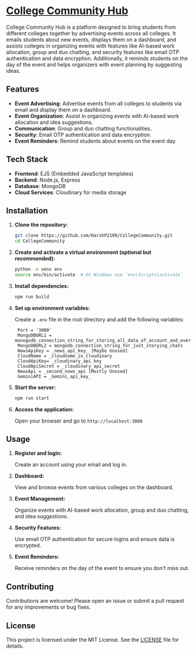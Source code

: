# [College Community Hub](https://collegecommunityhub.onrender.com/)

College Community Hub is a platform designed to bring students from different colleges together by advertising events across all colleges. It emails students about new events, displays them on a dashboard, and assists colleges in organizing events with features like AI-based work allocation, group and duo chatting, and security features like email OTP authentication and data encryption. Additionally, it reminds students on the day of the event and helps organizers with event planning by suggesting ideas.

## Features

- **Event Advertising**: Advertise events from all colleges to students via email and display them on a dashboard.
- **Event Organization**: Assist in organizing events with AI-based work allocation and idea suggestions.
- **Communication**: Group and duo chatting functionalities.
- **Security**: Email OTP authentication and data encryption.
- **Event Reminders**: Remind students about events on the event day.

## Tech Stack

- **Frontend**: EJS (Embedded JavaScript templates)
- **Backend**: Node.js, Express
- **Database**: MongoDB
- **Cloud Services**: Cloudinary for media storage

## Installation

1. **Clone the repository:**

   ```bash
   git clone https://github.com/HarshP2109/CollegeCommunity.git
   cd CollegeCommunity
   ```

2. **Create and activate a virtual environment (optional but recommended):**

   ```bash
   python -m venv env
   source env/bin/activate  # On Windows use `env\Scripts\activate`
   ```

3. **Install dependencies:**

   ```bash
   npm run build
   ```

4. **Set up environment variables:**

   Create a `.env` file in the root directory and add the following variables:

   ```env
    Port = '3000'
    MongoDBURL1 = monogodb_connection_string_for_storing_all_data_of_account_and_everything
    MongoDBURL2 = mongodb_connection_string_for_just_storying_chats
    NewsApiKey = _news_api_key_ [Maybe Unused]
    CloudName = _cloudname_in_cloudinary
    CloudApiKey= _cloudinary_api_key
    CloudApiSecret = _cloudinary_api_secret
    NewsApi = _second_news_api [Mostly Unused]
    GeminiAPI = _Gemini_api_key_
   ```

5. **Start the server:**

   ```bash
   npm run start
   ```

6. **Access the application:**

   Open your browser and go to `http://localhost:3000`

## Usage

1. **Register and login:**

   Create an account using your email and log in.

2. **Dashboard:**

   View and browse events from various colleges on the dashboard.

3. **Event Management:**

   Organize events with AI-based work allocation, group and duo chatting, and idea suggestions.

4. **Security Features:**

   Use email OTP authentication for secure logins and ensure data is encrypted.

5. **Event Reminders:**

   Receive reminders on the day of the event to ensure you don't miss out.

## Contributing

Contributions are welcome! Please open an issue or submit a pull request for any improvements or bug fixes.

## License

This project is licensed under the MIT License. See the [LICENSE](LICENSE) file for details.
